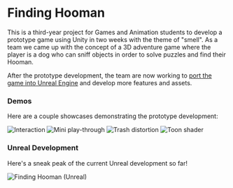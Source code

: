 # Finding Hooman
This is a third-year project for Games and Animation students to develop a prototype game using Unity in two weeks with the theme of "smell". As a team we came up with the concept of a 3D adventure game where the player is a dog who can sniff objects in order to solve puzzles and find their Hooman.

After the prototype development, the team are now working to [port the game into Unreal Engine](https://github.com/lizziebriggs/FindingHooman-Unreal) and develop more features and assets.

### Demos

Here are a couple showcases demonstrating the prototype development:

![Interaction](https://user-images.githubusercontent.com/50921515/148382446-6abce7a8-5199-4ec2-9b73-10f63694675a.gif)
![Mini play-through](https://user-images.githubusercontent.com/50921515/148382489-b4d12103-a8cd-4b42-b32b-4a444969d5e2.gif)
![Trash distortion](https://user-images.githubusercontent.com/50921515/148383608-2ef9bf86-69bc-4e64-938c-115cc20215b6.PNG)
![Toon shader](https://user-images.githubusercontent.com/50921515/148383610-97b3fa00-9d45-43d3-8ed4-b1ee0031972b.PNG)

### Unreal Development

Here's a sneak peak of the current Unreal development so far!

![Finding Hooman (Unreal)](https://user-images.githubusercontent.com/50921515/148382946-49124ce3-bbb3-4aae-9a26-3bc33d541214.PNG)
